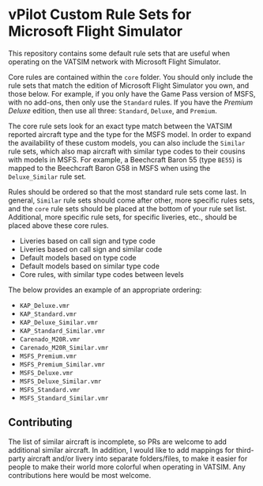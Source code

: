 # vPilot Custom Rule Sets for Microsoft Flight Simulator

This repository contains some default rule sets that are useful when operating on the VATSIM network with Microsoft Flight Simulator.

Core rules are contained within the `core` folder. You should only include the rule sets that match the edition of Microsoft Flight Simulator you own, and those below. For example, if you only have the Game Pass version of MSFS, with no add-ons, then only use the `Standard` rules. If you have the _Premium Deluxe_ edition, then use all three: `Standard`, `Deluxe`, and `Premium`.

The core rule sets look for an exact type match between the VATSIM reported aircraft type and the type for the MSFS model. In order to expand the availability of these custom models, you can also include the `Similar` rule sets, which also map aircraft with similar type codes to their cousins with models in MSFS. For example, a Beechcraft Baron 55 (type `BE55`) is mapped to the Beechcraft Baron G58 in MSFS when using the `Deluxe_Similar` rule set.

Rules should be ordered so that the most standard rule sets come last. In general, `Similar` rule sets should come after other, more specific rules sets, and the `core` rule sets should be placed at the bottom of your rule set list. Additional, more specific rule sets, for specific liveries, etc., should be placed above these core rules.

* Liveries based on call sign and type code
* Liveries based on call sign and similar code
* Default models based on type code
* Default models based on similar type code
* Core rules, with similar type codes between levels

The below provides an example of an appropriate ordering:

* `KAP_Deluxe.vmr`
* `KAP_Standard.vmr`
* `KAP_Deluxe_Similar.vmr`
* `KAP_Standard_Similar.vmr`
* `Carenado_M20R.vmr`
* `Carenado_M20R_Similar.vmr`
* `MSFS_Premium.vmr`
* `MSFS_Premium_Similar.vmr`
* `MSFS_Deluxe.vmr`
* `MSFS_Deluxe_Similar.vmr`
* `MSFS_Standard.vmr`
* `MSFS_Standard_Similar.vmr`

## Contributing

The list of similar aircraft is incomplete, so PRs are welcome to add additional similar aircraft. In addition, I would like to add mappings for third-party aircraft and/or livery into separate folders/files, to make it easier for people to make their world more colorful when operating in VATSIM. Any contributions here would be most welcome.
